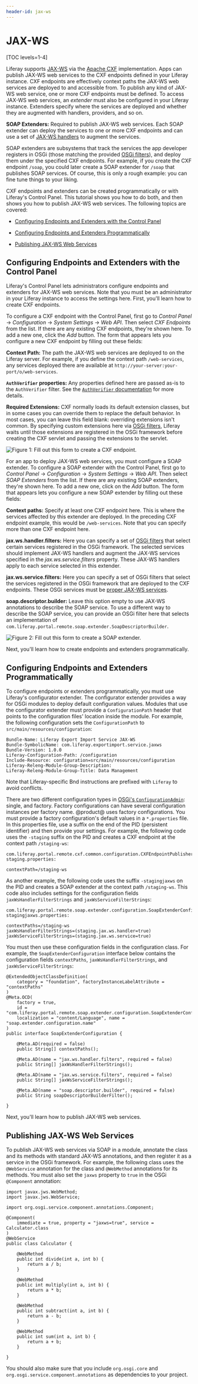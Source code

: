 ```yaml
---
header-id: jax-ws
---
```


# JAX-WS

[TOC levels=1-4]

Liferay supports 
[JAX-WS](https://en.wikipedia.org/wiki/Java_API_for_XML_Web_Services) 
via the [Apache CXF](http://cxf.apache.org/) implementation. Apps can publish
JAX-WS web services to the CXF endpoints defined in your Liferay instance. CXF
endpoints are effectively context paths the JAX-WS web services are deployed to
and accessible from. To publish any kind of JAX-WS web service, one or more CXF
endpoints must be defined. To access JAX-WS web services, an *extender* must
also be configured in your Liferay instance. Extenders specify where the
services are deployed and whether they are augmented with handlers, providers,
and so on. 

**SOAP Extenders:** Required to publish JAX-WS web services. Each SOAP extender
can deploy the services to one or more CXF endpoints and can use a set of
[JAX-WS handlers](https://jax-ws.java.net/articles/handlers_introduction.html)
to augment the services. 

SOAP extenders are subsystems that track the services the app developer
registers in OSGi (those matching the provided 
[OSGi filters](https://osgi.org/javadoc/r6/core/org/osgi/framework/Filter.html)), 
and deploy them under the specified CXF endpoints. For example, if you create 
the CXF endpoint `/soap`, you could later create a SOAP extender for `/soap` 
that publishes SOAP services. Of course, this is only a rough example: you can 
fine tune things to your liking. 

CXF endpoints and extenders can be created programmatically or with Liferay's
Control Panel. This tutorial shows you how to do both, and then shows you how to
publish JAX-WS web services. The following topics are covered:

- [Configuring Endpoints and Extenders with the Control Panel](/docs/7-1/tutorials/-/knowledge_base/t/jax-ws#configuring-endpoints-and-extenders-with-the-control-panel)

- [Configuring Endpoints and Extenders Programmatically](/docs/7-1/tutorials/-/knowledge_base/t/jax-ws#configuring-endpoints-and-extenders-programmatically)

- [Publishing JAX-WS Web Services](/docs/7-1/tutorials/-/knowledge_base/t/jax-ws#publishing-jax-ws-web-services)

## Configuring Endpoints and Extenders with the Control Panel

Liferay's Control Panel lets administrators configure endpoints and extenders
for JAX-WS web services. Note that you must be an administrator in your Liferay
instance to access the settings here. First, you'll learn how to create CXF
endpoints. 

To configure a CXF endpoint with the Control Panel, first go to *Control Panel*
&rarr; *Configuration* &rarr; *System Settings* &rarr; *Web API*. Then select
*CXF Endpoints* from the list. If there are any existing CXF endpoints, they're
shown here. To add a new one, click the *Add* button. The form that appears
lets you configure a new CXF endpoint by filling out these fields: 

**Context Path:** The path the JAX-WS web services are deployed to on the
Liferay server. For example, if you define the context path `/web-services`, any
services deployed there are available at
`http://your-server:your-port/o/web-services`. 

**`AuthVerifier` properties:** Any properties defined here are passed as-is to 
the `AuthVerifier` filter. See the 
[`AuthVerifier` documentation](/docs/7-1/deploy/-/knowledge_base/d/authentication-verifiers) 
for more details. 

**Required Extensions:** CXF normally loads its default extension classes, but 
in some cases you can override them to replace the default behavior. In most
cases, you can leave this field blank: overriding extensions isn't common. By
specifying custom extensions here via [OSGi filters](https://osgi.org/javadoc/r6/core/org/osgi/framework/Filter.html), 
Liferay waits until those extensions are registered in the OSGi framework 
before creating the CXF servlet and passing the extensions to the servlet. 

![Figure 1: Fill out this form to create a CXF endpoint.](../../../images/cxf-endpoint-form.png)

For an app to deploy JAX-WS web services, you must configure a SOAP extender.
To configure a SOAP extender with the Control Panel, first go to *Control
Panel* &rarr; *Configuration* &rarr; *System Settings* &rarr; *Web API*. Then
select *SOAP Extenders* from the list. If there are any existing SOAP
extenders, they're shown here. To add a new one, click on the *Add* button. The
form that appears lets you configure a new SOAP extender by filling out these
fields: 

**Context paths:** Specify at least one CXF endpoint here. This is where the 
services affected by this extender are deployed. In the preceding CXF endpoint 
example, this would be `/web-services`. Note that you can specify more than 
one CXF endpoint here. 

**jax.ws.handler.filters:** Here you can specify a set of 
[OSGi filters](https://osgi.org/javadoc/r6/core/org/osgi/framework/Filter.html) 
that select certain services registered in the OSGi framework. The selected 
services should implement JAX-WS handlers and augment the JAX-WS services 
specified in the *jax.ws.service.filters* property. These JAX-WS handlers 
apply to each service selected in this extender. 

**jax.ws.service.filters:** Here you can specify a set of OSGi filters that
select the services registered in the OSGi framework that are deployed to the
CXF endpoints. These OSGi services must be 
[proper JAX-WS services](https://docs.oracle.com/javaee/7/tutorial/jaxws001.htm). 

**soap.descriptor.builder:** Leave this option empty to use JAX-WS annotations 
to describe the SOAP service. To use a different way to describe the SOAP 
service, you can provide an OSGi filter here that selects an implementation of 
`com.liferay.portal.remote.soap.extender.SoapDescriptorBuilder`. 

![Figure 2: Fill out this form to create a SOAP extender.](../../../images/soap-extenders-form.png)

Next, you'll learn how to create endpoints and extenders programmatically. 

## Configuring Endpoints and Extenders Programmatically

To configure endpoints or extenders programmatically, you must use Liferay's 
configurator extender. The configurator extender provides a way for OSGi modules 
to deploy default configuration values. Modules that use the configurator 
extender must provide a `ConfigurationPath` header that points to the 
configuration files' location inside the module. For example, the following
configuration sets the `ConfigurationPath` to
`src/main/resources/configuration`:

    Bundle-Name: Liferay Export Import Service JAX-WS
    Bundle-SymbolicName: com.liferay.exportimport.service.jaxws
    Bundle-Version: 1.0.0
    Liferay-Configuration-Path: /configuration
    Include-Resource: configuration=src/main/resources/configuration
    Liferay-Releng-Module-Group-Description:
    Liferay-Releng-Module-Group-Title: Data Management

Note that Liferay-specific Bnd instructions are prefixed with `Liferay` to
avoid conflicts. 

There are two different configuration types in 
[OSGi's `ConfigurationAdmin`](https://osgi.org/javadoc/r4v42/org/osgi/service/cm/ConfigurationAdmin.html): 
single, and factory. Factory configurations can have several configuration 
instances per factory name. @product@ uses factory configurations. You 
must provide a factory configuration's default values in a `*.properties` file. 
In this properties file, use a suffix on the end of the PID (persistent 
identifier) and then provide your settings. For example, the following code uses 
the `-staging` suffix on the PID and creates a CXF endpoint at the context path 
`/staging-ws`: 

    com.liferay.portal.remote.cxf.common.configuration.CXFEndpointPublisherConfiguration-staging.properties:

    contextPath=/staging-ws

As another example, the following code uses the suffix `-stagingjaxws` on the 
PID and creates a SOAP extender at the context path `/staging-ws`. This code 
also includes settings for the configuration fields `jaxWsHandlerFilterStrings` 
and `jaxWsServiceFilterStrings`: 

    com.liferay.portal.remote.soap.extender.configuration.SoapExtenderConfiguration-stagingjaxws.properties:

    contextPaths=/staging-ws
    jaxWsHandlerFilterStrings=(staging.jax.ws.handler=true)
    jaxWsServiceFilterStrings=(staging.jax.ws.service=true)

You must then use these configuration fields in the configuration class. For 
example, the `SoapExtenderConfiguration` interface below contains the 
configuration fields `contextPaths`, `jaxWsHandlerFilterStrings`, and 
`jaxWsServiceFilterStrings`: 

    @ExtendedObjectClassDefinition(
	    category = "foundation", factoryInstanceLabelAttribute = "contextPaths"
    )
    @Meta.OCD(
        factory = true,
        id = "com.liferay.portal.remote.soap.extender.configuration.SoapExtenderConfiguration",
        localization = "content/Language", name = "soap.extender.configuration.name"
    )
    public interface SoapExtenderConfiguration {

        @Meta.AD(required = false)
        public String[] contextPaths();

        @Meta.AD(name = "jax.ws.handler.filters", required = false)
        public String[] jaxWsHandlerFilterStrings();

        @Meta.AD(name = "jax.ws.service.filters", required = false)
        public String[] jaxWsServiceFilterStrings();

        @Meta.AD(name = "soap.descriptor.builder", required = false)
        public String soapDescriptorBuilderFilter();

    }

Next, you'll learn how to publish JAX-WS web services. 

## Publishing JAX-WS Web Services

To publish JAX-WS web services via SOAP in a module, annotate the class and its
methods with standard JAX-WS annotations, and then register it as a service in
the OSGi framework. For example, the following class uses the `@WebService`
annotation for the class and `@WebMethod` annotations for its methods. You must
also set the `jaxws` property to `true` in the OSGi `@Component` annotation: 

    import javax.jws.WebMethod;
    import javax.jws.WebService;

    import org.osgi.service.component.annotations.Component;

    @Component(
        immediate = true, property = "jaxws=true", service = Calculator.class
    )
    @WebService
    public class Calculator {

        @WebMethod
        public int divide(int a, int b) {
            return a / b;
        }

        @WebMethod
        public int multiply(int a, int b) {
            return a * b;
        }

        @WebMethod
        public int subtract(int a, int b) {
            return a - b;
        }

        @WebMethod
        public int sum(int a, int b) {
            return a + b;
        }

    }

You should also make sure that you include `org.osgi.core` and 
`org.osgi.service.component.annotations` as dependencies to your project. 

